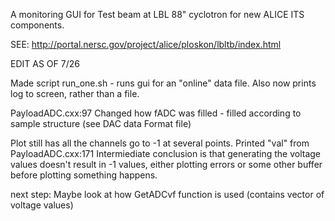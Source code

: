 A monitoring GUI for Test beam at LBL 88" cyclotron for new ALICE ITS components.

SEE:
http://portal.nersc.gov/project/alice/ploskon/lbltb/index.html

EDIT AS OF 7/26

Made script run_one.sh - runs gui for an "online" data file. Also now prints log to screen, rather than a file.

PayloadADC.cxx:97 Changed how fADC was filled - filled according to sample structure (see DAC data Format file)

Plot still has all the channels go to -1 at several points. Printed "val" from PayloadADC.cxx:171 Intermiediate conclusion is that generating the voltage values doesn't result in -1 values, either plotting errors or some other buffer before plotting something happens.

next step: Maybe look at how GetADCvf function is used (contains vector of voltage values)